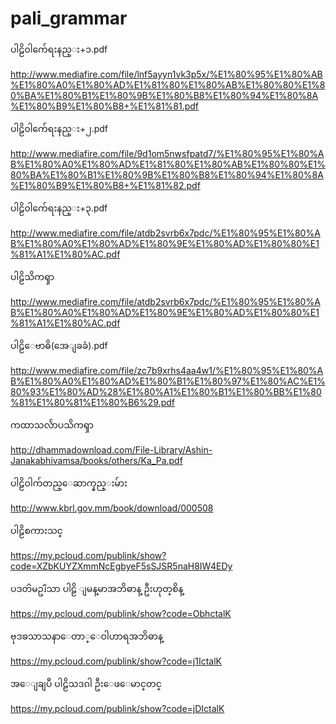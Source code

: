 # pali_grammar


ပါဠိ၀ါက်ေရးနည္း+၁.pdf

http://www.mediafire.com/file/lnf5ayyn1vk3p5x/%E1%80%95%E1%80%AB%E1%80%A0%E1%80%AD%E1%81%80%E1%80%AB%E1%80%80%E1%80%BA%E1%80%B1%E1%80%9B%E1%80%B8%E1%80%94%E1%80%8A%E1%80%B9%E1%80%B8+%E1%81%81.pdf

ပါဠိ၀ါက်ေရးနည္း+၂.pdf

http://www.mediafire.com/file/9d1om5nwsfpatd7/%E1%80%95%E1%80%AB%E1%80%A0%E1%80%AD%E1%81%80%E1%80%AB%E1%80%80%E1%80%BA%E1%80%B1%E1%80%9B%E1%80%B8%E1%80%94%E1%80%8A%E1%80%B9%E1%80%B8+%E1%81%82.pdf

ပါဠိ၀ါက်ေရးနည္း+၃.pdf

http://www.mediafire.com/file/atdb2svrb6x7pdc/%E1%80%95%E1%80%AB%E1%80%A0%E1%80%AD%E1%80%9E%E1%80%AD%E1%80%80%E1%81%A1%E1%80%AC.pdf

ပါဠိသိကၡာ 

http://www.mediafire.com/file/atdb2svrb6x7pdc/%E1%80%95%E1%80%AB%E1%80%A0%E1%80%AD%E1%80%9E%E1%80%AD%E1%80%80%E1%81%A1%E1%80%AC.pdf

ပါဠိေဗာဓိ(အေျခခံ).pdf

http://www.mediafire.com/file/zc7b9xrhs4aa4w1/%E1%80%95%E1%80%AB%E1%80%A0%E1%80%AD%E1%80%B1%E1%80%97%E1%80%AC%E1%80%93%E1%80%AD%28%E1%80%A1%E1%80%B1%E1%80%BB%E1%80%81%E1%80%81%E1%80%B6%29.pdf

ကထာသလႅာပသိကၡာ

http://dhammadownload.com/File-Library/Ashin-Janakabhivamsa/books/others/Ka_Pa.pdf

ပါဠိဝါက်တည္ေဆာက္နည္းမ်ား

http://www.kbrl.gov.mm/book/download/000508

ပါဠိစကားသင္

https://my.pcloud.com/publink/show?code=XZbKUYZXmmNcEgbyeF5sSJSR5naH8IW4EDy

ပဒတၳမဥၨဴသာ ပါဠိ ျမန္​မာအဘိဓာန္ ဦးဟုတ္​စိန္​​

https://my.pcloud.com/publink/show?code=ObhctalK

ဗုဒၶသာသနာ​ေတာ္​​ေဝါဟာရအဘိဓာန္​

https://my.pcloud.com/publink/show?code=j1IctalK

အ​ေျချပဳ ပါဠိသဒၵါ ဦး​ေဖ​ေမာင္​တင္​

https://my.pcloud.com/publink/show?code=jDIctalK 